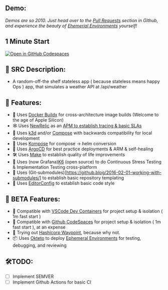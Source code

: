 ## Demo:

_Demos are so 2010. Just head over to the [Pull Requests](https://github.com/nstankov-bg/random-dotnet-crm-poc/pull/2) section in Github, and experience the beauty of [Ehemerial Environments](https://ephemeralenvironments.io/) yourself!_

## 1 Minute Start
[![Open in GitHub Codespaces](https://github.com/codespaces/badge.svg)](https://github.com/codespaces/new?hide_repo_select=true&ref=feature%2Fokteto-showoff&repo=609815328)

## 📜 SRC Description:

-   A random-off-the shelf stateless app ( because stateless means happy Ops ) app, that simulates a weather API at /api/weather

## 🚀 Features:

-   🐳 Uses [Docker Buildx](https://docs.docker.com/engine/reference/commandline/buildx/) for cross-architecture image builds (Welcome to the age of Apple Silicon)
-   🕸️ Uses [NewRelic](https://newrelic.com) as an [APM to establish tracing & basic SLAs](https://docs.newrelic.com/docs/apm/agents/net-agent/getting-started/introduction-new-relic-net/)
-   🐳 Uses [k3d](https://rancherdesktop.io) and/or [Compose](https://docs.docker.com/compose/compose-file/) with backwards compatibility for local development
-   🚀 Uses [Kompose](https://kompose.io/conversion/) for compose -> helm conversion
-   🚀 Uses [ArgoCD](https://www.youtube.com/watch?v=ffu7tGtjevU) for best practice deployments & ARM & self-healing
-   🛠️ Uses [Make](https://opensource.com/article/18/8/what-how-makefile) to establish quality of life improvements
-   🐛 Uses (now Grafana)[K6](https://k6.io/about/) (open source) to do Continuous Stress Testing & Implementation Testing cross-platform
-   🔗 Uses (Git-submodules)[https://github.blog/2016-02-01-working-with-submodules/] to establish basic repository templating
-   📝 Uses [EditorConfig](https://editorconfig.org) to establish basic code style

## 🧪 BETA Features:

-   🐳 Compatible with [VSCode Dev Containers](https://code.visualstudio.com/docs/devcontainers/containers) for project setup & isolation ( 1m fast start )
-   🐳 Compatible with [Github CodeSpaces](https://github.com/features/codespaces) for project setup & isolation ( 1m fast start ), at an expense
-   🔭 Trying out [Hashicorp Waypoint](https://www.waypointproject.io), because why not.
-   📦 Uses [Okteto](https://www.okteto.com/videos/) to deploy [Ephemeral Environments](http://ephemeralenvironments.io) for testing, debugging, and reviewing

## 🛠️TODO:

-   [ ] Implement SEMVER
-   [ ] Implement Github Actions for basic CI
